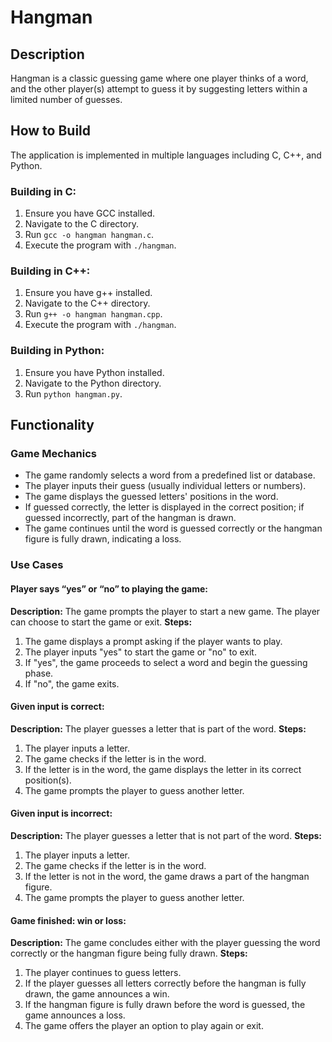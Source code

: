 # Hangman

## Description
Hangman is a classic guessing game where one player thinks of a word, and the other player(s) attempt to guess it by suggesting letters within a limited number of guesses.

## How to Build
The application is implemented in multiple languages including C, C++, and Python. 

### Building in C:
1. Ensure you have GCC installed.
2. Navigate to the C directory.
3. Run `gcc -o hangman hangman.c`.
4. Execute the program with `./hangman`.

### Building in C++:
1. Ensure you have g++ installed.
2. Navigate to the C++ directory.
3. Run `g++ -o hangman hangman.cpp`.
4. Execute the program with `./hangman`.

### Building in Python:
1. Ensure you have Python installed.
2. Navigate to the Python directory.
3. Run `python hangman.py`.

## Functionality

### Game Mechanics
- The game randomly selects a word from a predefined list or database.
- The player inputs their guess (usually individual letters or numbers).
- The game displays the guessed letters' positions in the word.
- If guessed correctly, the letter is displayed in the correct position; if guessed incorrectly, part of the hangman is drawn.
- The game continues until the word is guessed correctly or the hangman figure is fully drawn, indicating a loss.

### Use Cases
#### Player says “yes” or “no” to playing the game:
**Description:** The game prompts the player to start a new game. The player can choose to start the game or exit.
**Steps:**
1. The game displays a prompt asking if the player wants to play.
2. The player inputs "yes" to start the game or "no" to exit.
3. If "yes", the game proceeds to select a word and begin the guessing phase.
4. If "no", the game exits.

#### Given input is correct:
**Description:** The player guesses a letter that is part of the word.
**Steps:**
1. The player inputs a letter.
2. The game checks if the letter is in the word.
3. If the letter is in the word, the game displays the letter in its correct position(s).
4. The game prompts the player to guess another letter.

#### Given input is incorrect:
**Description:** The player guesses a letter that is not part of the word.
**Steps:**
1. The player inputs a letter.
2. The game checks if the letter is in the word.
3. If the letter is not in the word, the game draws a part of the hangman figure.
4. The game prompts the player to guess another letter.

#### Game finished: win or loss:
**Description:** The game concludes either with the player guessing the word correctly or the hangman figure being fully drawn.
**Steps:**
1. The player continues to guess letters.
2. If the player guesses all letters correctly before the hangman is fully drawn, the game announces a win.
3. If the hangman figure is fully drawn before the word is guessed, the game announces a loss.
4. The game offers the player an option to play again or exit.
